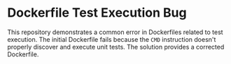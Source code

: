 # Dockerfile Test Execution Bug
This repository demonstrates a common error in Dockerfiles related to test execution. The initial Dockerfile fails because the `CMD` instruction doesn't properly discover and execute unit tests. The solution provides a corrected Dockerfile.